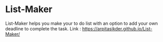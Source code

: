 # List-Maker
List-Maker helps you make your to do list with an option to add your own deadline to complete the task. 
Link : https://arpitasikder.github.io/List-Maker/
